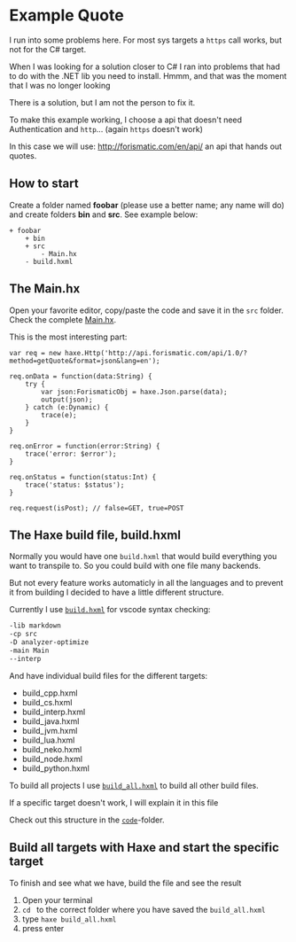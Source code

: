 # Example Quote

I run into some problems here.
For most sys targets a `https` call works, but not for the C# target.

When I was looking for a solution closer to C# I ran into problems that had to do with the .NET lib you need to install.
Hmmm, and that was the moment that I was no longer looking

There is a solution, but I am not the person to fix it.

To make this example working, I choose a api that doesn't need Authentication and `http`... (again `https` doesn't work)

In this case we will use: <http://forismatic.com/en/api/> an api that hands out quotes.

## How to start

Create a folder named **foobar** (please use a better name; any name will do) and create folders **bin** and **src**.
See example below:

```
+ foobar
	+ bin
	+ src
		- Main.hx
	- build.hxml
```

## The Main.hx

Open your favorite editor, copy/paste the code and save it in the `src` folder.
Check the complete [Main.hx](https://github.com/MatthijsKamstra/haxeunity/tree/master/06quote_haxe/code/src/Main.hx).

This is the most interesting part:

```
var req = new haxe.Http('http://api.forismatic.com/api/1.0/?method=getQuote&format=json&lang=en');

req.onData = function(data:String) {
	try {
		var json:ForismaticObj = haxe.Json.parse(data);
		output(json);
	} catch (e:Dynamic) {
		trace(e);
	}
}

req.onError = function(error:String) {
	trace('error: $error');
}

req.onStatus = function(status:Int) {
	trace('status: $status');
}

req.request(isPost); // false=GET, true=POST

```

## The Haxe build file, build.hxml

Normally you would have one `build.hxml` that would build everything you want to transpile to.
So you could build with one file many backends.

But not every feature works automaticly in all the languages and to prevent it from building I decided to have a little different structure.

Currently I use [`build.hxml`](https://github.com/MatthijsKamstra/haxesys/tree/master/06quote/code/build.hxml) for vscode syntax checking:

```bash
-lib markdown
-cp src
-D analyzer-optimize
-main Main
--interp
```

And have individual build files for the different targets:

- build_cpp.hxml
- build_cs.hxml
- build_interp.hxml
- build_java.hxml
- build_jvm.hxml
- build_lua.hxml
- build_neko.hxml
- build_node.hxml
- build_python.hxml

To build all projects I use [`build_all.hxml`](https://github.com/MatthijsKamstra/haxesys/tree/master/06quote/code/build_all.hxml) to build all other build files.

If a specific target doesn't work, I will explain it in this file

Check out this structure in the [`code`](https://github.com/MatthijsKamstra/haxesys/tree/master/06quote/code)-folder.

## Build all targets with Haxe and start the specific target

To finish and see what we have, build the file and see the result

1. Open your terminal
2. `cd ` to the correct folder where you have saved the `build_all.hxml`
3. type `haxe build_all.hxml`
4. press enter
